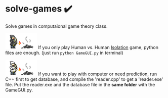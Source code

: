 # solve-games :heavy_check_mark:
Solve games in computaional game theory class.

![](./final_project/img/Player1Win.png) If you only play Human vs. Human [Isolation](https://en.wikipedia.org/wiki/Isolation_(board_game)) game, python files are enough. (just run `python GameGUI.py` in terminal)

![](./final_project/img/Player2Win.png) If you want to play with computer or need prediction, run C++ first to get database, and compile the 'reader.cpp' to get a 'reader.exe' file. Put the reader.exe and the database file in the **same folder** with the GameGUI.py.
